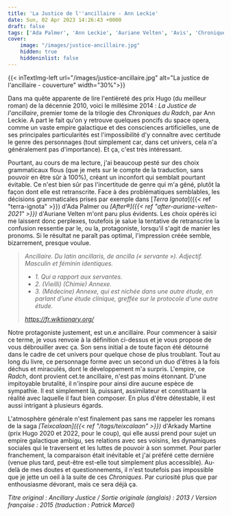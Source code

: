 ```yaml
---
title: 'La Justice de l''ancillaire - Ann Leckie'
date: Sun, 02 Apr 2023 14:26:43 +0000
draft: false
tags: ['Ada Palmer', 'Ann Leckie', 'Auriane Velten', 'Avis', 'Chroniques du Radch', 'Roman', 'SFFF', 'Teixcalaan', 'Terra Ignota']
cover: 
    image: "/images/justice-ancillaire.jpg"
    hidden: true
    hiddeninlist: false
---
```


{{< inTextImg-left url="/images/justice-ancillaire.jpg" alt="La justice de l'ancillaire - couverture" width="30%">}}

Dans ma quête apparente de lire l'entièreté des prix Hugo (du meilleur roman) de la décennie 2010, voici le millésime 2014 : _La Justice de l'ancillaire_, premier tome de la trilogie des _Chroniques du Radch_, par Ann Leckie. A part le fait qu'on y retrouve quelques poncifs du space opera, comme un vaste empire galactique et des consciences artificielles, une de ses principales particularités est l'impossibilité d'y connaître avec certitude le genre des personnages (tout simplement car, dans cet univers, cela n'a généralement pas d'importance). Et ça, c'est très intéressant.

Pourtant, au cours de ma lecture, j'ai beaucoup pesté sur des choix grammaticaux flous (que je mets sur le compte de la traduction, sans pouvoir en être sûr à 100%), créant un inconfort qui semblait pourtant évitable. Ce n'est bien sûr pas l'incertitude de genre qui m'a gêné, plutôt la façon dont elle est retranscrite. Face à des problématiques semblables, les décisions grammaticales prises par exemple dans [_Terra Ignota_]({{< ref "terra-ignota" >}}) d'Ada Palmer ou _[After®]({{< ref "after-auriane-velten-2021" >}})_ d'Auriane Velten m'ont paru plus évidents. Les choix opérés ici me laissent donc perplexes, toutefois je salue la tentative de retranscrire la confusion ressentie par le, ou la, protagoniste, lorsqu'il s'agit de manier les pronoms. Si le résultat ne paraît pas optimal, l'impression créée semble, bizarrement, presque voulue.

> _Ancillaire. Du latin ancillaris, de ancilla (« servante »). Adjectif. Masculin et féminin identiques._
> 
> *   _1\. Qui a rapport aux servantes._
> *   _2\. (Vieilli) (Chimie) Annexe._
> *   _3\. (Médecine) Annexe, qui est nichée dans une autre étude, en parlant d’une étude clinique, greffée sur le protocole d’une autre étude._
> 
> _https://fr.wiktionary.org/_

Notre protagoniste justement, est un.e ancillaire. Pour commencer à saisir ce terme, je vous renvoie à la définition ci-dessus et je vous propose de vous débrouiller avec ça. Son sens initial a de toute façon été détourné dans le cadre de cet univers pour quelque chose de plus troublant. Tout au long du livre, ce personnage forme avec un second un duo d'êtres à la fois déchus et miraculés, dont le développement m'a surpris. L'empire, ce _Radch_, dont provient cet.te ancillaire, n'est pas moins étonnant. D'une impitoyable brutalité, il n'inspire pour ainsi dire aucune espèce de sympathie. Il est simplement là, puissant, assimilateur et constituant la réalité avec laquelle il faut bien composer. En plus d'être détestable, il est aussi intrigant à plusieurs égards.

L'atmosphère générale n'est finalement pas sans me rappeler les romans de la saga _[Teixcalaan]({{< ref "/tags/teixcalaan" >}})_ d'Arkady Martine (prix Hugo 2020 et 2022, pour le coup), qui elle aussi prend pour sujet un empire galactique ambigu, ses relations avec ses voisins, les dynamiques sociales qui le traversent et les luttes de pouvoir à son sommet. Pour parler franchement, la comparaison était inévitable et j'ai préféré cette dernière (venue plus tard, peut-être est-elle tout simplement plus accessible). Au-delà de mes doutes et questionnements, il n'est toutefois pas impossible que je jette un oeil à la suite de ces _Chroniques_. Par curiosité plus que par enthousiasme dévorant, mais ce sera déjà ça.

_Titre original : Ancillary Justice / Sortie originale (anglais) : 2013 / Version française : 2015 (traduction : Patrick Marcel)_